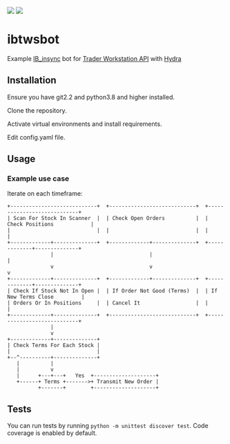 ![](https://img.shields.io/pypi/l/project.svg)
![](https://img.shields.io/coveralls/github/ztomsy/ibtwsbot.svg)
# ibtwsbot

Example [IB_insync](https://github.com/erdewit/ib_insync) bot 
for [Trader Workstation API](https://interactivebrokers.github.io/tws-api/index.html)
with [Hydra](https://hydra.cc/)

## Installation

Ensure you have git2.2 and python3.8 and higher installed.

Clone the repository.

Activate virtual environments and install requirements.

Edit config.yaml file.  

## Usage

### Example use case

Iterate on each timeframe:
```text
+----------------------------+  +----------------------------+  +----------------------------+
| Scan For Stock In Scanner  |  | Check Open Orders          |  | Check Positions            |
|                            |  |                            |  |                            |
+-------------+--------------+  +-------------+--------------+  +-------------+--------------+
              |                               |                               |
              v                               v                               v
+-------------+--------------+  +-------------+--------------+  +-------------+--------------+
| Check If Stock Not In Open |  | If Order Not Good (Terms)  |  | If New Terms Close         |
| Orders Or In Positions     |  | Cancel It                  |  |                            |
+-------------+--------------+  +----------------------------+  +----------------------------+
              |
              v
+-------------+--------------+
| Check Terms For Each Stock |
|                            |
+--^----------+--------------+
   |          |
   |          v
   |      +---+---+   Yes  +--------------------+
   +------+ Terms +------->+ Transmit New Order |
          +-------+        +--------------------+
```

## Tests

You can run tests by running `python -m unittest discover test`. 
Code coverage is enabled by default.

